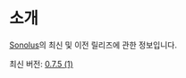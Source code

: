 # 소개

[Sonolus](https://sonolus.com)의 최신 및 이전 릴리즈에 관한 정보입니다.

최신 버전: [0.7.5 (1)](./versions/0.7.5_1.md)
